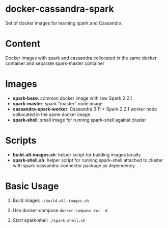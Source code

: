 # docker-cassandra-spark
Set of docker images for learning spark and Cassandra.

# Content
Docker images with spark and cassandra collocated in the same docker container and separate spark-master container 
# Images
- __spark-base__: common docker image with raw Spark 2.2.1
- __spark-master__: spark "master" node image
- __cassandra-spark-worker__: Cassandra 3.11 + Spark 2.2.1 worker node collocated in the same docker image
- __spark-shell__: small image for running spark-shell against cluster

# Scripts
- __build-all-images.sh__: helper script for building images locally
- __spark-shell.sh__: helper script for running spark-shell attached to cluster with spark-cassandra-connector package as dependency

# Basic Usage
1. Build images `./build-all-images.sh`

2. Use docker-compose `docker-compose run -d`

3. Start spark-shell `./spark-shell.sh`
